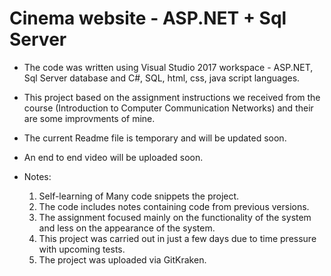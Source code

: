 # Cinema website - ASP.NET + Sql Server

* The code was written using Visual Studio 2017 workspace - ASP.NET, Sql Server database and C#, SQL, html, css, java script languages. 
 
* This project based on the assignment instructions we received from the course (Introduction to Computer Communication Networks) and their are some improvments of mine.

* The current Readme file is temporary and will be updated soon.

* An end to end video will be uploaded soon.

* Notes:
  1) Self-learning of Many code snippets the project.
  2) The code includes notes containing code from previous versions.
  3) The assignment focused mainly on the functionality of the system and less on the appearance of the system.
  4) This project was carried out in just a few days due to time pressure with upcoming tests.
  5) The project was uploaded via GitKraken.
  
  
